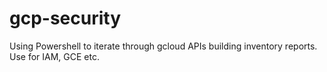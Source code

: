 # gcp-security
Using Powershell to iterate through gcloud APIs building inventory reports. Use for IAM, GCE etc.
